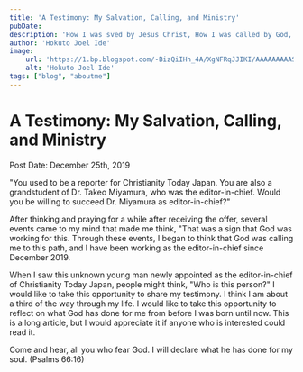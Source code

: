 ```yaml
---
title: 'A Testimony: My Salvation, Calling, and Ministry'
pubDate: 
description: 'How I was sved by Jesus Christ, How I was called by God, and How I am led by Holy Spirit.'
author: 'Hokuto Joel Ide'
image:
    url: 'https://1.bp.blogspot.com/-BizQiIHh_4A/XgNFRqJJIKI/AAAAAAAAASI/yCHVf8Tor_or3Gxdv3UXlu31ECqG8PBUwCEwYBhgL/s400/ide2.jpg'
    alt: 'Hokuto Joel Ide'
tags: ["blog", "aboutme"]
---
```

# A Testimony: My Salvation, Calling, and Ministry

Post Date: December 25th, 2019

"You used to be a reporter for Christianity Today Japan. You are also a grandstudent of Dr. Takeo Miyamura, who was the editor-in-chief. Would you be willing to succeed Dr. Miyamura as editor-in-chief?"

After thinking and praying for a while after receiving the offer, several events came to my mind that made me think, "That was a sign that God was working for this. Through these events, I began to think that God was calling me to this path, and I have been working as the editor-in-chief since December 2019.

When I saw this unknown young man newly appointed as the editor-in-chief of Christianity Today Japan, people might think, "Who is this person?" I would like to take this opportunity to share my testimony. I think I am about a third of the way through my life. I would like to take this opportunity to reflect on what God has done for me from before I was born until now. This is a long article, but I would appreciate it if anyone who is interested could read it.

Come and hear, all you who fear God. I will declare what he has done for my soul. (Psalms 66:16)

